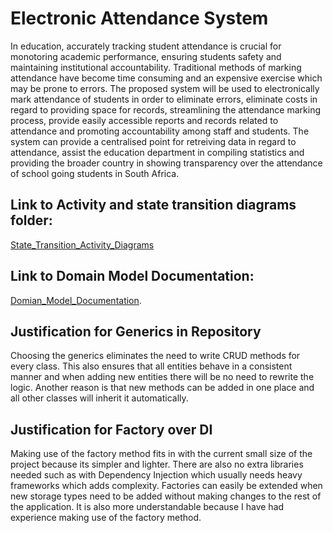 # Electronic Attendance System

In education, accurately tracking student attendance is crucial for monotoring academic performance, ensuring students safety and maintaining institutional accountability. Traditional methods of marking attendance have become time consuming and an expensive exercise which may be prone to errors. The proposed system will be used to electronically mark attendance of students in order to eliminate errors, eliminate costs in regard to providing space for records, streamlining the attendance marking process, provide easily accessible reports and records related to attendance and promoting accountability among staff and students.  The system can provide a centralised point for retreiving data in regard to attendance, assist the education department in compiling statistics and providing the broader country in showing transparency over the attendance of school going students in South Africa.

## Link to Activity and state transition diagrams folder:
[State_Transition_Activity_Diagrams](STATE_AND_ACTIVITY_DIAGRAMS/)

## Link to Domain Model Documentation:
[Domian_Model_Documentation](DOMAIN_MODEL_DOCS/).

## Justification for Generics in Repository 

Choosing the generics eliminates the need to write CRUD methods for every class. This also ensures that all entities behave in a consistent manner and when adding new entities there will be no need to rewrite the logic. Another reason is that new methods can be added in one place and all other classes will inherit it automatically. 

## Justification for Factory over DI 

Making use of the factory method fits in with the current small size of the project because its simpler and lighter.  There are also no extra libraries needed such as with Dependency Injection which usually needs heavy frameworks which adds complexity.  Factories can easily be extended when new storage types need to be added without making changes to the rest of the application. It is also more understandable because I have had experience making use of the factory method.


